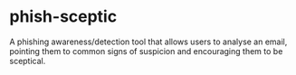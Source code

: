 # phish-sceptic
A phishing awareness/detection tool that allows users to analyse an email, pointing them to common signs of suspicion and encouraging them to be sceptical.

